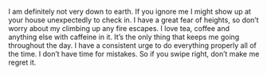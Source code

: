 I am definitely not very down to earth. If you ignore me I might show up at your house unexpectedly to check in. I have a great fear of heights, so don’t worry about my climbing up any fire escapes. I love tea, coffee and anything else with caffeine in it. It’s the only thing that keeps me going throughout the day. I have a consistent urge to do everything properly all of the time. I don’t have time for mistakes. So if you swipe right, don’t make me regret it.